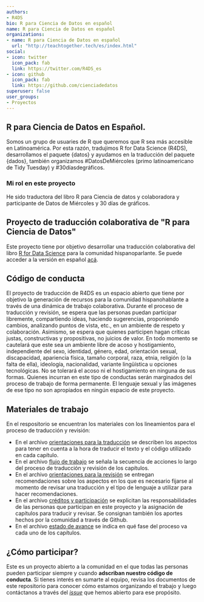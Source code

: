 ```yaml
---
authors:
- R4DS
bio: R para Ciencia de Datos en español
name: R para Ciencia de Datos en español
organizations:
- name: R para Ciencia de Datos en español
  url: "http://teachtogether.tech/es/index.html"
social:
- icon: twitter
  icon_pack: fab
  link: https://twitter.com/R4DS_es
- icon: github
  icon_pack: fab
  link: https://github.com/cienciadedatos
superuser: false
user_groups:
- Proyectos
---
```


## R para Ciencia de Datos en Español.

Somos un grupo de usuaries de R que queremos que R sea más accesible en Latinoamérica.  Por esta razón, tradujimos R for Data Science (R4DS), desarrollamos el paquete {datos} y ayudamos en la traducción del paquete {dados}, también organizamos #DatosDeMiércoles (primo latinoamericano de Tidy Tuesday) y #30díasdegráficos.

### Mi rol en este proyecto

He sido traductora del libro R para Ciencia de datos y colaboradora y participante de Datos de Miércoles y 30 días de gráficos.

## Proyecto de traducción colaborativa de "R para Ciencia de Datos"

Este proyecto tiene por objetivo desarrollar una traducción colaborativa del libro [R for Data Science](http://r4ds.had.co.nz/) para la comunidad hispanoparlante. Se puede acceder a la versión en español [acá](http://es.r4ds.hadley.nz).


## Código de conducta

El proyecto de traducción de R4DS es un espacio abierto que tiene por objetivo la generación de recursos para la comunidad hispanohablante a través de una dinámica de trabajo colaborativa. Durante el proceso de traducción y revisión, se espera que las personas puedan participar libremente, compartiendo ideas, haciendo sugerencias, proponiendo cambios, analizando puntos de vista, etc., en un ambiente de respeto y colaboración. Asimismo, se espera que quienes participen hagan críticas justas, constructivas y propositivas, no juicios de valor.
En todo momento se cautelará que este sea un ambiente libre de acoso y hostigamiento, independiente del sexo, identidad, género, edad, orientación sexual, discapacidad, apariencia física, tamaño corporal, raza, etnia, religión (o la falta de ella), ideología, nacionalidad, variante lingüística u opciones tecnológicas. No se tolerará el acoso ni el hostigamiento en ninguna de sus formas. Quienes incurran en este tipo de conductas serán marginados del proceso de trabajo de forma permanente. El lenguaje sexual y las imágenes de ese tipo no son apropiados en ningún espacio de este proyecto.

## Materiales de trabajo

En el respositorio se encuentran los materiales con los lineamientos para el proceso de traducción y revisión:

* En el archivo [orientaciones para la traducción](https://github.com/cienciadedatos/documentacion-traduccion-r4ds/blob/master/orientaciones-traduccion.md) se describen los aspectos para tener en cuenta a la hora de traducir el texto y el código utilizado en cada capítulo.
* En el archivo [flujo de trabajo](https://github.com/cienciadedatos/documentacion-traduccion-r4ds/blob/master/flujo-trabajo.md) se señala la secuencia de acciones lo largo del proceso de traducción y revisión de los capítulos.
* En el archivo [orientaciones para la revisión](https://github.com/cienciadedatos/documentacion-traduccion-r4ds/blob/master/orientaciones-revision.md) se entregan recomendaciones sobre los aspectos en los que es necesario fijarse al momento de revisar una traducción y el tipo de lenguaje a utilizar para hacer recomendaciones.
* En el archivo [créditos y participación](https://github.com/cienciadedatos/documentacion-traduccion-r4ds/blob/master/creditos-participacion.md) se explicitan las responsabilidades de las personas que participan en este proyecto y la asignación de capítulos para traducir y revisar. Se consignan también los aportes hechos por la comunidad a través de Github.
* En el archivo [estado de avance](https://github.com/cienciadedatos/documentacion-traduccion-r4ds/blob/master/estado-avance.md) se indica en qué fase del proceso va cada uno de los capítulos.


## ¿Cómo participar?

Este es un proyecto abierto a la comunidad en el que todas las personas pueden participar siempre y cuando __adscriban nuestro código de conducta__. Si tienes interés en sumarte al equipo, revisa los documentos de este repositorio para conocer cómo estamos organizando el trabajo y luego contáctanos a través del [_issue_](https://github.com/cienciadedatos/documentacion-traduccion-r4ds/issues/1) que hemos abierto para ese propósito.
